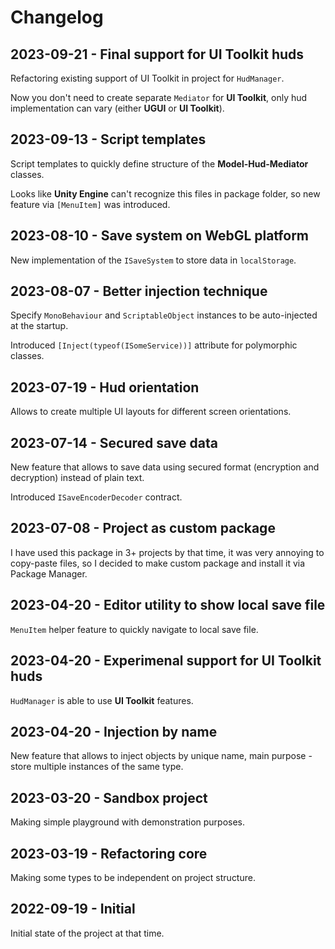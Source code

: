 # Changelog

## 2023-09-21 - Final support for UI Toolkit huds
Refactoring existing support of UI Toolkit in project for `HudManager`.

Now you don't need to create separate `Mediator` for **UI Toolkit**, only hud implementation can vary (either **UGUI** or **UI Toolkit**).

## 2023-09-13 - Script templates
Script templates to quickly define structure of the **Model-Hud-Mediator** classes.

Looks like **Unity Engine** can't recognize this files in package folder, so new feature via `[MenuItem]` was introduced.

## 2023-08-10 - Save system on WebGL platform
New implementation of the `ISaveSystem` to store data in `localStorage`.

## 2023-08-07 - Better injection technique
Specify `MonoBehaviour` and `ScriptableObject` instances to be auto-injected at the startup.

Introduced `[Inject(typeof(ISomeService))]` attribute for polymorphic classes.

## 2023-07-19 - Hud orientation
Allows to create multiple UI layouts for different screen orientations.

## 2023-07-14 - Secured save data
New feature that allows to save data using secured format (encryption and decryption) instead of plain text.

Introduced `ISaveEncoderDecoder` contract.

## 2023-07-08 - Project as custom package
I have used this package in 3+ projects by that time, it was very annoying to copy-paste files, so I decided to make custom package and install it via Package Manager.

## 2023-04-20 - Editor utility to show local save file
`MenuItem` helper feature to quickly navigate to local save file.

## 2023-04-20 - Experimenal support for UI Toolkit huds
`HudManager` is able to use **UI Toolkit** features. 

## 2023-04-20 - Injection by name
New feature that allows to inject objects by unique name, main purpose - store multiple instances of the same type.

## 2023-03-20 - Sandbox project
Making simple playground with demonstration purposes.

## 2023-03-19 - Refactoring core
Making some types to be independent on project structure.

## 2022-09-19 - Initial
Initial state of the project at that time.

